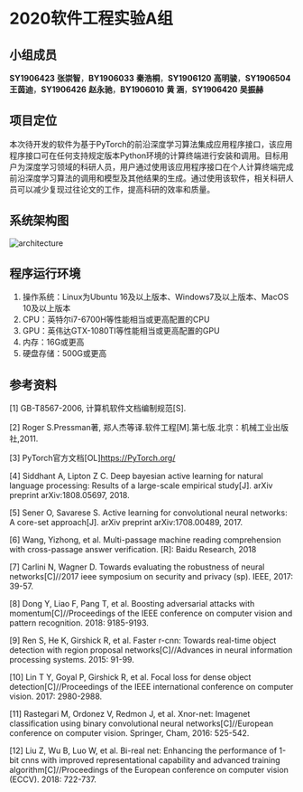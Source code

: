 # 2020软件工程实验A组
## 小组成员
**SY1906423** **张崇智**，**BY1906033** **秦浩桐**，**SY1906120** **高明骏**，**SY1906504** **王茵迪**，**SY1906426** **赵永驰**，**BY1906010** **黄  涵**，**SY1906420** **吴振赫**

## 项目定位
本次待开发的软件为基于PyTorch的前沿深度学习算法集成应用程序接口，该应用程序接口可在任何支持规定版本Python环境的计算终端进行安装和调用。目标用户为深度学习领域的科研人员，用户通过使用该应用程序接口在个人计算终端完成前沿深度学习算法的调用和模型及其他结果的生成。通过使用该软件，相关科研人员可以减少复现过往论文的工作，提高科研的效率和质量。

## 系统架构图
![architecture](http://m.qpic.cn/psc?/V13FMT3Z4Cutm7/svpzve4PvuTHjdyhgQ9zLqJtg70ycAzl2Gb3QXJlcVT2jjDisWOyJK6fdZeeKjs730rFxjndRIEgiBaKnhbtzw!!/mnull&bo=4QPHAQAAAAARBxQ!&rf=photolist&t=5)

## 程序运行环境

1. 操作系统：Linux为Ubuntu 16及以上版本、Windows7及以上版本、MacOS 10及以上版本
2. CPU：英特尔i7-6700H等性能相当或更高配置的CPU
3. GPU：英伟达GTX-1080TI等性能相当或更高配置的GPU
4. 内存：16G或更高
5. 硬盘存储：500G或更高

## 参考资料

[1] GB-T8567-2006, 计算机软件文档编制规范[S].

[2] Roger S.Pressman著, 郑人杰等译.软件工程[M].第七版.北京：机械工业出版社,2011.

[3] PyTorch官方文档[OL]https://PyTorch.org/

[4] Siddhant A, Lipton Z C. Deep bayesian active learning for natural language processing: Results of a large-scale empirical study[J]. arXiv preprint arXiv:1808.05697, 2018.

[5] Sener O, Savarese S. Active learning for convolutional neural networks: A core-set approach[J]. arXiv preprint arXiv:1708.00489, 2017.

[6] Wang, Yizhong, et al. Multi-passage machine reading comprehension with cross-passage answer verification. [R]: Baidu Research, 2018

[7] Carlini N, Wagner D. Towards evaluating the robustness of neural networks[C]//2017 ieee symposium on security and privacy (sp). IEEE, 2017: 39-57.

[8] Dong Y, Liao F, Pang T, et al. Boosting adversarial attacks with momentum[C]//Proceedings of the IEEE conference on computer vision and pattern recognition. 2018: 9185-9193.

[9] Ren S, He K, Girshick R, et al. Faster r-cnn: Towards real-time object detection with region proposal networks[C]//Advances in neural information processing systems. 2015: 91-99.

[10] Lin T Y, Goyal P, Girshick R, et al. Focal loss for dense object detection[C]//Proceedings of the IEEE international conference on computer vision. 2017: 2980-2988.

[11] Rastegari M, Ordonez V, Redmon J, et al. Xnor-net: Imagenet classification using binary convolutional neural networks[C]//European conference on computer vision. Springer, Cham, 2016: 525-542.

[12] Liu Z, Wu B, Luo W, et al. Bi-real net: Enhancing the performance of 1-bit cnns with improved representational capability and advanced training algorithm[C]//Proceedings of the European conference on computer vision (ECCV). 2018: 722-737.

